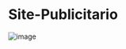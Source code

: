 ﻿# Site-Publicitario
![image](https://user-images.githubusercontent.com/60107793/177800350-214a0a96-da54-4f2b-a6cd-73ceb2d4557f.png)
